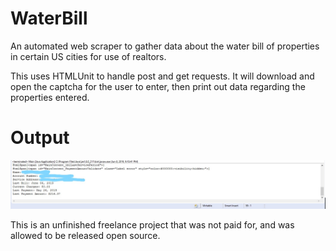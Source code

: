 # WaterBill
An automated web scraper to gather data about the water bill of properties in certain US cities for use of realtors.

This uses HTMLUnit to handle post and get requests.
It will download and open the captcha for the user to enter, then print out data regarding the properties entered.

# Output
![WorkingOutput](/images/InkedwaterBillOutput.jpg)

This is an unfinished freelance project that was not paid for, and was allowed to be released open source.